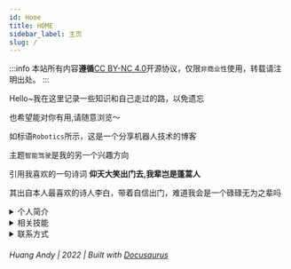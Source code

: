 ```yaml
---
id: Home
title: HOME
sidebar_label: 主页
slug: /
---
```


:::info
本站所有内容**遵循**[CC BY-NC 4.0](https://creativecommons.org/licenses/by/4.0/deed.zh)开源协议，仅限`非商业性`使用，转载请注明出处。
:::

Hello~我在这里记录一些知识和自己走过的路，以免遗忘

也希望能对你有用,请随意浏览～

如标语`Robotics`所示，这是一个分享机器人技术的博客

主题`智能驾驶`是我的另一个兴趣方向

引用我喜欢的一句诗词 **仰天大笑出门去,我辈岂是蓬蒿人**

其出自本人最喜欢的诗人李白，带着自信出门，难道我会是一个碌碌无为之辈吗

<details>
  <summary>个人简介</summary>
  <div>
    <div>
        -机器人发烧友，智能机器人迷恋分子<br/>
        -想致力于智能驾驶，推动我国弯道超车<br/>
        -嵌入式软件工程师，熟悉各种语言编程<br/>
        -debug工程师，最擅长调试，找bug，修bug<br/>
        -喜欢和朋友们呆在一起，1+1>2<br/>
    </div>
  </div>
</details>

<details>
  <summary>相关技能</summary>
  <div>
    <div>
        -熟悉嵌入式MCU开发，多种MCU开发经历（STM32、CH32、ESP32、adurino）；掌握嵌入式MPU应用开发，有（IMX6UU、树莓派）等平台的应用开发经验；熟悉外围端口以及驱动的编写（ADC、FLASH、EEPROM、Timer、PWM、GPIO、CAN、UART、I2C、SPI等）；熟悉rt-thread、freertos、linux等嵌入式操作系统，熟悉多进程多线程编程；了解与掌握多种通信协议（CAN、CANOPEN、MODBUS、TCP/IP、USB）；了解跨平台GUI库QT的开发，具有linux下C++/PYTHON语言QT应用开发经验<br/>
        - 熟悉ROS下机器人应用开发，熟悉相关关键理论和技术（定位、路径规划、路径跟踪、卡尔曼滤波、PID控制等）；熟悉机器人的运动学和动力学建模及仿真分析；掌握多种ROS开发工具（rqt、rviz、gazobo、moveit等）；能够完成ROS下多种传感器、执行器的驱动编写、数据采集和处理；熟悉linux程序架构设计，熟悉C、C++、Python开发语言；有ROS功能包（Navigation、 Slam等）调试经验<br/>
        -有物联网开发经验，开发过小程序，熟悉mqtt，使用过esp8266与云服务平台搭建物联网平台，搭建了mqtt服务器并部署了ssl证书<br/>
        - 掌握多种建模工具，能够使用建模软件（sw、fusion360）对机器人结构进行设计改进。<br/>
    </div>
  </div>
</details>


<details>
  <summary>联系方式</summary>
  <div>
    <div>
        3065774543@qq.com<br/>
    </div>
  </div>
</details>

###### Huang Andy | 2022 | Built with [Docusaurus](https://www.docusaurus.cn/docs)
